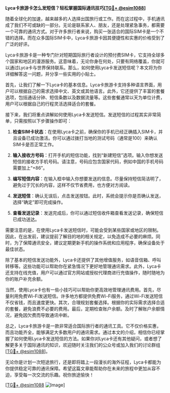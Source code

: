 **Lyca卡旅游卡怎么发短信？轻松掌握国际通讯技巧[[TG💪+ @esim1088](https://t.me/s/esim1088)]**

随着全球化的加速，越来越多的人选择出国旅行或工作。而在这过程中，手机通讯成了我们不可或缺的一部分。无论是联系家人、朋友，还是处理紧急事务，都需要一个可靠的通讯方式。对于许多旅行者来说，购买一张适合的国际SIM卡是一个不错的选择。而在众多国际SIM卡中，Lyca卡旅游卡因其便捷性和实惠的价格受到了广泛的好评。

Lyca卡旅游卡是一种专门针对短期国际旅行者设计的预付费SIM卡，它支持全球多个国家和地区的漫游服务。这意味着，无论你身在何处，只要有网络覆盖，你就可以通过Lyca卡与世界保持联系。那么，如何使用Lyca卡发送短信呢？本文将为你详细解答这一问题，并分享一些实用的小贴士。

首先，让我们了解一下Lyca卡的基本信息。Lyca卡旅游卡支持多种语言界面，用户可以根据自己的需求选择中文、英文或其他语言。此外，它还提供了丰富的套餐选项，包括通话分钟、短信条数以及数据流量等。这些套餐通常以天为单位计费，用户可以根据自己的行程灵活选择适合的套餐。

接下来，我们将重点讲解如何使用Lyca卡发送短信。发送短信的过程其实非常简单，只需按照以下步骤操作即可：

1. **检查SIM卡状态**：在使用Lyca卡之前，确保你的手机已经正确插入SIM卡，并且设备已成功激活。你可以通过拨打当地的测试号码（通常是100）来确认SIM卡是否正常工作。

2. **输入接收方号码**：打开手机的短信功能，找到“新建短信”选项。输入你想发送短信的接收方手机号码。请注意，号码应包含国家代码，例如中国的手机号码需要加上“+86”。

3. **编写短信内容**：在输入框中输入你想要发送的信息。尽量保持短信简洁明了，避免过于冗长的内容，这样不仅节省费用，也方便对方阅读。

4. **发送短信**：确认无误后，点击发送按钮。此时，系统会提示你是否确认发送，选择“确定”即可完成操作。

5. **查看发送记录**：发送完成后，你可以通过短信收件箱查看发送记录，确保短信已成功送达。

需要注意的是，在使用Lyca卡发送短信时，可能会受到某些国家或地区的限制。因此，在出发前，建议提前了解目的地的相关规定，以免造成不必要的麻烦。同时，为了保障通讯安全，建议定期更新手机的操作系统和应用程序，确保设备处于最佳状态。

除了基本的短信发送功能外，Lyca卡还提供了其他增值服务，如语音信箱、呼叫转移等。这些功能可以帮助你在紧急情况下更好地管理通讯需求。此外，Lyca卡还支持在线充值，用户可以通过官方网站或授权代理商进行充值操作，随时随地为你的账户补充余额。

当然，使用Lyca卡也有一些小技巧可以帮助你更高效地管理通讯费用。首先，尽量利用免费Wi-Fi发送短信。许多地方都提供免费Wi-Fi服务，通过Wi-Fi发送短信不仅省钱，而且速度更快。其次，合理规划套餐选择。根据你的实际需求选择合适的套餐，避免浪费不必要的费用。最后，定期检查账户余额。及时了解账户余额情况，避免因欠费而导致通讯中断。

总之，Lyca卡旅游卡是一款非常适合国际旅行者的通讯工具。它不仅价格实惠，而且功能齐全，能够满足大多数用户的通讯需求。通过本文的介绍，相信你已经掌握了如何使用Lyca卡发送短信的方法。如果你对Lyca卡还有其他疑问，或者想了解更多关于国际通讯的知识，欢迎随时关注我们的公众号或加入我们的讨论群组[[TG💪+ @esim1088](https://t.me/s/esim1088)]。

无论你是计划一次短途旅行，还是即将踏上一段漫长的海外征程，Lyca卡都能为你提供稳定可靠的通讯保障。希望这篇文章能帮助你在未来的旅程中更加从容不迫，享受每一次交流的乐趣。祝你旅途愉快！

[[TG💪+ @esim1088](https://t.me/s/esim1088) ![Image](https://i.postimg.cc/4NQfJmqS/Snipaste-2025-05-13-00-14-12.png)]